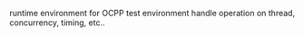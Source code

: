 runtime environment for OCPP test environment
handle operation on thread, concurrency, timing, etc..